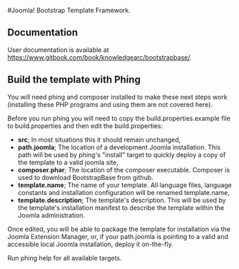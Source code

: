 #Joomla! Bootstrap Template Framework.

## Documentation

User documentation is available at https://www.gitbook.com/book/knowledgearc/bootstrapbase/.

## Build the template with Phing

You will need phing and composer installed to make these next steps work (installing these PHP programs and using them are not covered here).

Before you run phing you will need to copy the build.properties.example file to build.properties and then edit the build.properties:

- <b>src</b>; In most situations this it should remain unchanged,
- <b>path.joomla</b>; The location of a development Joomla installation. This path will be used by phing's "install" target to quickly deploy a copy of the template to a valid joomla site,
- <b>composer.phar</b>; The location of the composer executable. Composer is used to download BootstrapBase from github.
- <b>template.name</b>; The name of your template. All language files, language constants and installation configuration will be renamed template.name,
- <b>template.description</b>; The template's description. This will be used by the template's installation manifest to describe the template within the Joomla administration.

Once edited, you will be able to package the template for installation via the Joomla Extension Manager, or, if your path.joomla is pointing to a valid and accessible local Joomla installation, deploy it on-the-fly.

Run phing help for all available targets.
